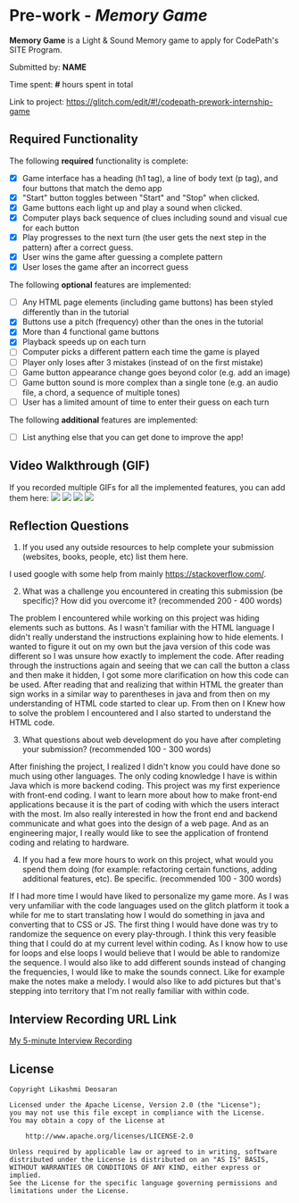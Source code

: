# Pre-work - *Memory Game*

**Memory Game** is a Light & Sound Memory game to apply for CodePath's SITE Program. 

Submitted by: **NAME**

Time spent: **#** hours spent in total

Link to project: https://glitch.com/edit/#!/codepath-prework-internship-game

## Required Functionality

The following **required** functionality is complete:

* [X] Game interface has a heading (h1 tag), a line of body text (p tag), and four buttons that match the demo app
* [X] "Start" button toggles between "Start" and "Stop" when clicked. 
* [X] Game buttons each light up and play a sound when clicked. 
* [X] Computer plays back sequence of clues including sound and visual cue for each button
* [X] Play progresses to the next turn (the user gets the next step in the pattern) after a correct guess. 
* [X] User wins the game after guessing a complete pattern
* [X] User loses the game after an incorrect guess

The following **optional** features are implemented:

* [ ] Any HTML page elements (including game buttons) has been styled differently than in the tutorial
* [X] Buttons use a pitch (frequency) other than the ones in the tutorial
* [X] More than 4 functional game buttons
* [x] Playback speeds up on each turn
* [ ] Computer picks a different pattern each time the game is played
* [ ] Player only loses after 3 mistakes (instead of on the first mistake)
* [ ] Game button appearance change goes beyond color (e.g. add an image)
* [ ] Game button sound is more complex than a single tone (e.g. an audio file, a chord, a sequence of multiple tones)
* [ ] User has a limited amount of time to enter their guess on each turn

The following **additional** features are implemented:

- [ ] List anything else that you can get done to improve the app!

## Video Walkthrough (GIF)

If you recorded multiple GIFs for all the implemented features, you can add them here:
![](gif1-link-here)
![](gif2-link-here)
![](gif3-link-here)
![](gif4-link-here)

## Reflection Questions
1. If you used any outside resources to help complete your submission (websites, books, people, etc) list them here. 

I used google with some help from mainly https://stackoverflow.com/.

2. What was a challenge you encountered in creating this submission (be specific)? How did you overcome it? (recommended 200 - 400 words) 

The problem I encountered while working on this project was hiding elements such as buttons. As I wasn't familiar with the HTML language I didn't really understand the instructions explaining how to hide elements. I wanted to figure it out on my own but the java version of this code was different so I was unsure how exactly to implement the code. After reading through the instructions again and seeing that we can call the button a class and then make it hidden, I got some more clarification on how this code can be used. After reading that and realizing that within HTML the greater than sign works in a similar way to parentheses in java and from then on my understanding of HTML code started to clear up. From then on I Knew how to solve the problem I encountered and I also started to understand the HTML code.

3. What questions about web development do you have after completing your submission? (recommended 100 - 300 words) 

After finishing the project, I realized I didn't know you could have done so much using other languages. The only coding knowledge I have is within Java which is more backend coding. This project was my first experience with front-end coding. I want to learn more about how to make front-end applications because it is the part of coding with which the users interact with the most. Im also really interested in how the front end and backend communicate and what goes into the design of a web page. And as an engineering major, I really would like to see the application of frontend coding and relating to hardware.

4. If you had a few more hours to work on this project, what would you spend them doing (for example: refactoring certain functions, adding additional features, etc). Be specific. (recommended 100 - 300 words) 

If I had more time I would have liked to personalize my game more. As I was very unfamiliar with the code languages used on the glitch platform it took a while for me to start translating how I would do something in java and converting that to CSS or JS. The first thing I would have done was try to randomize the sequence on every play-through. I think this very feasible thing that I could do at my current level within coding. As I know how to use for loops and else loops I would believe that I would be able to randomize the sequence. I would also like to add different sounds instead of changing the frequencies, I would like to make the sounds connect. Like for example make the notes make a melody. I would also like to add pictures but that's stepping into territory that I'm not really familiar with within code.



## Interview Recording URL Link

[My 5-minute Interview Recording](your-link-here)


## License

    Copyright Likashmi Deosaran

    Licensed under the Apache License, Version 2.0 (the "License");
    you may not use this file except in compliance with the License.
    You may obtain a copy of the License at

        http://www.apache.org/licenses/LICENSE-2.0

    Unless required by applicable law or agreed to in writing, software
    distributed under the License is distributed on an "AS IS" BASIS,
    WITHOUT WARRANTIES OR CONDITIONS OF ANY KIND, either express or implied.
    See the License for the specific language governing permissions and
    limitations under the License.
